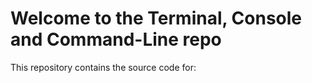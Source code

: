 # Welcome to the Terminal, Console and Command-Line repo

This repository contains the source code for:


